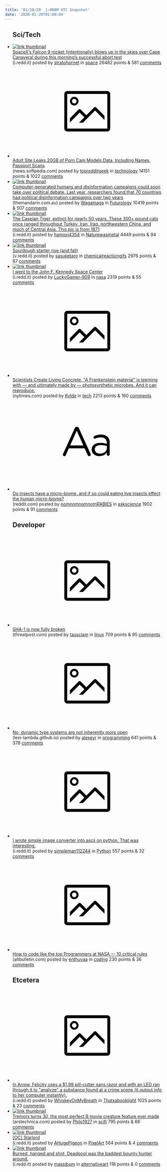 ```yaml
---
title: '01/20/20  1:00AM UTC Snapshot'
date: '2020-01-20T01:00:04'
---
```

<ul>
<h2>Sci/Tech</h2>

<li><a href='https://i.redd.it/eox8y91vfrb41.jpg'><img src='https://b.thumbs.redditmedia.com/jhWULbEC18gWn1Oue2HuDKwf4MkB8LYGkt1AsHz1LuM.jpg' alt='link thumbnail'></a><div><div class='linkTitle'><a href='https://i.redd.it/eox8y91vfrb41.jpg'>SpaceX’s Falcon 9 rocket (intentionally) blows up in the skies over Cape Canaveral during this morning’s successful abort test</a></div>(i.redd.it) posted by <a href='https://www.reddit.com/user/stratohornet'>stratohornet</a> in <a href='https://www.reddit.com/r/space'>space</a> 26482 points & 581 <a href='https://www.reddit.com/r/space/comments/eqy7uz/spacexs_falcon_9_rocket_intentionally_blows_up_in/'>comments</a></div></li>

<li><a href='https://news.softpedia.com/news/adult-site-leaks-20gb-of-porn-cam-models-data-including-names-passport-scans-528892.shtml'><svg version='1.1' viewBox='-34 -14 104 64' preserveAspectRatio='xMidYMid meet' xmlns='http://www.w3.org/2000/svg' xmlns:xlink='http://www.w3.org/1999/xlink'>
    <title>link thumbnail</title>
    <path d='M32,4H4A2,2,0,0,0,2,6V30a2,2,0,0,0,2,2H32a2,2,0,0,0,2-2V6A2,2,0,0,0,32,4ZM4,30V6H32V30Z'></path>
    <path d='M8.92,14a3,3,0,1,0-3-3A3,3,0,0,0,8.92,14Zm0-4.6A1.6,1.6,0,1,1,7.33,11,1.6,1.6,0,0,1,8.92,9.41Z'></path>
    <path d='M22.78,15.37l-5.4,5.4-4-4a1,1,0,0,0-1.41,0L5.92,22.9v2.83l6.79-6.79L16,22.18l-3.75,3.75H15l8.45-8.45L30,24V21.18l-5.81-5.81A1,1,0,0,0,22.78,15.37Z'></path>
    </svg></a><div><div class='linkTitle'><a href='https://news.softpedia.com/news/adult-site-leaks-20gb-of-porn-cam-models-data-including-names-passport-scans-528892.shtml'>Adult Site Leaks 20GB of Porn Cam Models Data, Including Names, Passport Scans</a></div>(news.softpedia.com) posted by <a href='https://www.reddit.com/user/topredditgeek'>topredditgeek</a> in <a href='https://www.reddit.com/r/technology'>technology</a> 14151 points & 1022 <a href='https://www.reddit.com/r/technology/comments/eqyntp/adult_site_leaks_20gb_of_porn_cam_models_data/'>comments</a></div></li>

<li><a href='https://www.themandarin.com.au/123455-bots-will-dominate-political-debate-experts-warn/'><img src='https://a.thumbs.redditmedia.com/caoPO4RX9acLL4ZMRdAC0Hn_td4zPToa8erXdfNIh_8.jpg' alt='link thumbnail'></a><div><div class='linkTitle'><a href='https://www.themandarin.com.au/123455-bots-will-dominate-political-debate-experts-warn/'>Computer-generated humans and disinformation campaigns could soon take over political debate. Last year, researchers found that 70 countries had political disinformation campaigns over two years</a></div>(themandarin.com.au) posted by <a href='https://www.reddit.com/user/Wagamaga'>Wagamaga</a> in <a href='https://www.reddit.com/r/Futurology'>Futurology</a> 10419 points & 507 <a href='https://www.reddit.com/r/Futurology/comments/eqwcrm/computergenerated_humans_and_disinformation/'>comments</a></div></li>

<li><a href='https://i.redd.it/l4ldykaatpb41.png'><img src='https://b.thumbs.redditmedia.com/u1iteCDWIUEzXtEWyo_4ISEB0-JYWLi4qv9ddnNck5o.jpg' alt='link thumbnail'></a><div><div class='linkTitle'><a href='https://i.redd.it/l4ldykaatpb41.png'>The Caspian Tiger, extinct for nearly 50 years. These 300+ pound cats once ranged throughout Turkey, Iran, Iraq, northwestern China, and much of Central Asia. This pic is from 1871</a></div>(i.redd.it) posted by <a href='https://www.reddit.com/user/hamoxi4354'>hamoxi4354</a> in <a href='https://www.reddit.com/r/Naturewasmetal'>Naturewasmetal</a> 4449 points & 94 <a href='https://www.reddit.com/r/Naturewasmetal/comments/equw8p/the_caspian_tiger_extinct_for_nearly_50_years/'>comments</a></div></li>

<li><a href='https://v.redd.it/h3dornb2iob41'><img src='https://b.thumbs.redditmedia.com/u_FnBA0tKaEkKa0mvrP5NJj0s5Pr5FLgOLu7xqey9kA.jpg' alt='link thumbnail'></a><div><div class='linkTitle'><a href='https://v.redd.it/h3dornb2iob41'>Sourdough starter rise (and fall)</a></div>(v.redd.it) posted by <a href='https://www.reddit.com/user/sasuketaro'>sasuketaro</a> in <a href='https://www.reddit.com/r/chemicalreactiongifs'>chemicalreactiongifs</a> 2976 points & 67 <a href='https://www.reddit.com/r/chemicalreactiongifs/comments/eqsv7o/sourdough_starter_rise_and_fall/'>comments</a></div></li>

<li><a href='https://i.redd.it/lor23ecm6nb41.jpg'><img src='https://b.thumbs.redditmedia.com/v9gnf8TuI6GfDLfKG8uH2kCoPnERpAbEPBx3bj8T18g.jpg' alt='link thumbnail'></a><div><div class='linkTitle'><a href='https://i.redd.it/lor23ecm6nb41.jpg'>I went to the John F. Kennedy Space Center</a></div>(i.redd.it) posted by <a href='https://www.reddit.com/user/LuckyGamer-909'>LuckyGamer-909</a> in <a href='https://www.reddit.com/r/nasa'>nasa</a> 2319 points & 55 <a href='https://www.reddit.com/r/nasa/comments/eqq4mh/i_went_to_the_john_f_kennedy_space_center/'>comments</a></div></li>

<li><a href='https://www.nytimes.com/2020/01/15/science/construction-concrete-bacteria-photosynthesis.html?action=click&amp;module=Editors%20Picks&amp;pgtype=Homepage'><svg version='1.1' viewBox='-34 -14 104 64' preserveAspectRatio='xMidYMid meet' xmlns='http://www.w3.org/2000/svg' xmlns:xlink='http://www.w3.org/1999/xlink'>
    <title>link thumbnail</title>
    <path d='M32,4H4A2,2,0,0,0,2,6V30a2,2,0,0,0,2,2H32a2,2,0,0,0,2-2V6A2,2,0,0,0,32,4ZM4,30V6H32V30Z'></path>
    <path d='M8.92,14a3,3,0,1,0-3-3A3,3,0,0,0,8.92,14Zm0-4.6A1.6,1.6,0,1,1,7.33,11,1.6,1.6,0,0,1,8.92,9.41Z'></path>
    <path d='M22.78,15.37l-5.4,5.4-4-4a1,1,0,0,0-1.41,0L5.92,22.9v2.83l6.79-6.79L16,22.18l-3.75,3.75H15l8.45-8.45L30,24V21.18l-5.81-5.81A1,1,0,0,0,22.78,15.37Z'></path>
    </svg></a><div><div class='linkTitle'><a href='https://www.nytimes.com/2020/01/15/science/construction-concrete-bacteria-photosynthesis.html?action=click&amp;module=Editors%20Picks&amp;pgtype=Homepage'>Scientists Create Living Concrete. "A Frankenstein material” is teeming with — and ultimately made by — photosynthetic microbes. And it can reproduce.</a></div>(nytimes.com) posted by <a href='https://www.reddit.com/user/Kylde'>Kylde</a> in <a href='https://www.reddit.com/r/tech'>tech</a> 2213 points & 160 <a href='https://www.reddit.com/r/tech/comments/eqvkc6/scientists_create_living_concrete_a_frankenstein/'>comments</a></div></li>

<li><a href='https://www.reddit.com/r/askscience/comments/eqwq35/do_insects_have_a_microbiome_and_if_so_could/'><svg version='1.1' viewBox='-34 -12 104 64' preserveAspectRatio='xMidYMid slice' xmlns='http://www.w3.org/2000/svg' xmlns:xlink='http://www.w3.org/1999/xlink'>
    <title>text link thumbnail</title>
    <path d='M12.19,8.84a1.45,1.45,0,0,0-1.4-1h-.12a1.46,1.46,0,0,0-1.42,1L1.14,26.56a1.29,1.29,0,0,0-.14.59,1,1,0,0,0,1,1,1.12,1.12,0,0,0,1.08-.77l2.08-4.65h11l2.08,4.59a1.24,1.24,0,0,0,1.12.83,1.08,1.08,0,0,0,1.08-1.08,1.64,1.64,0,0,0-.14-.57ZM6.08,20.71l4.59-10.22,4.6,10.22Z'>
    </path>
    <path d='M32.24,14.78A6.35,6.35,0,0,0,27.6,13.2a11.36,11.36,0,0,0-4.7,1,1,1,0,0,0-.58.89,1,1,0,0,0,.94.92,1.23,1.23,0,0,0,.39-.08,8.87,8.87,0,0,1,3.72-.81c2.7,0,4.28,1.33,4.28,3.92v.5a15.29,15.29,0,0,0-4.42-.61c-3.64,0-6.14,1.61-6.14,4.64v.05c0,2.95,2.7,4.48,5.37,4.48a6.29,6.29,0,0,0,5.19-2.48V26.9a1,1,0,0,0,1,1,1,1,0,0,0,1-1.06V19A5.71,5.71,0,0,0,32.24,14.78Zm-.56,7.7c0,2.28-2.17,3.89-4.81,3.89-1.94,0-3.61-1.06-3.61-2.86v-.06c0-1.8,1.5-3,4.2-3a15.2,15.2,0,0,1,4.22.61Z'>
    </path>
    </svg></a><div><div class='linkTitle'><a href='https://www.reddit.com/r/askscience/comments/eqwq35/do_insects_have_a_microbiome_and_if_so_could/'>Do insects have a micro-biome, and if so could eating live insects effect the human micro-biome?</a></div>(reddit.com) posted by <a href='https://www.reddit.com/user/nomnomnomnomRABIES'>nomnomnomnomRABIES</a> in <a href='https://www.reddit.com/r/askscience'>askscience</a> 1902 points & 91 <a href='https://www.reddit.com/r/askscience/comments/eqwq35/do_insects_have_a_microbiome_and_if_so_could/'>comments</a></div></li>

<h2>Developer</h2>

<li><a href='https://threatpost.com/exploit-fully-breaks-sha-1/151697/'><svg version='1.1' viewBox='-34 -14 104 64' preserveAspectRatio='xMidYMid meet' xmlns='http://www.w3.org/2000/svg' xmlns:xlink='http://www.w3.org/1999/xlink'>
    <title>link thumbnail</title>
    <path d='M32,4H4A2,2,0,0,0,2,6V30a2,2,0,0,0,2,2H32a2,2,0,0,0,2-2V6A2,2,0,0,0,32,4ZM4,30V6H32V30Z'></path>
    <path d='M8.92,14a3,3,0,1,0-3-3A3,3,0,0,0,8.92,14Zm0-4.6A1.6,1.6,0,1,1,7.33,11,1.6,1.6,0,0,1,8.92,9.41Z'></path>
    <path d='M22.78,15.37l-5.4,5.4-4-4a1,1,0,0,0-1.41,0L5.92,22.9v2.83l6.79-6.79L16,22.18l-3.75,3.75H15l8.45-8.45L30,24V21.18l-5.81-5.81A1,1,0,0,0,22.78,15.37Z'></path>
    </svg></a><div><div class='linkTitle'><a href='https://threatpost.com/exploit-fully-breaks-sha-1/151697/'>SHA-1 is now fully broken</a></div>(threatpost.com) posted by <a href='https://www.reddit.com/user/tausciam'>tausciam</a> in <a href='https://www.reddit.com/r/linux'>linux</a> 709 points & 95 <a href='https://www.reddit.com/r/linux/comments/eqy1kh/sha1_is_now_fully_broken/'>comments</a></div></li>

<li><a href='https://lexi-lambda.github.io/blog/2020/01/19/no-dynamic-type-systems-are-not-inherently-more-open/'><svg version='1.1' viewBox='-34 -14 104 64' preserveAspectRatio='xMidYMid meet' xmlns='http://www.w3.org/2000/svg' xmlns:xlink='http://www.w3.org/1999/xlink'>
    <title>link thumbnail</title>
    <path d='M32,4H4A2,2,0,0,0,2,6V30a2,2,0,0,0,2,2H32a2,2,0,0,0,2-2V6A2,2,0,0,0,32,4ZM4,30V6H32V30Z'></path>
    <path d='M8.92,14a3,3,0,1,0-3-3A3,3,0,0,0,8.92,14Zm0-4.6A1.6,1.6,0,1,1,7.33,11,1.6,1.6,0,0,1,8.92,9.41Z'></path>
    <path d='M22.78,15.37l-5.4,5.4-4-4a1,1,0,0,0-1.41,0L5.92,22.9v2.83l6.79-6.79L16,22.18l-3.75,3.75H15l8.45-8.45L30,24V21.18l-5.81-5.81A1,1,0,0,0,22.78,15.37Z'></path>
    </svg></a><div><div class='linkTitle'><a href='https://lexi-lambda.github.io/blog/2020/01/19/no-dynamic-type-systems-are-not-inherently-more-open/'>No, dynamic type systems are not inherently more open</a></div>(lexi-lambda.github.io) posted by <a href='https://www.reddit.com/user/alexeyr'>alexeyr</a> in <a href='https://www.reddit.com/r/programming'>programming</a> 641 points & 378 <a href='https://www.reddit.com/r/programming/comments/eqv6yd/no_dynamic_type_systems_are_not_inherently_more/'>comments</a></div></li>

<li><a href='https://i.redd.it/ke0l8a7m5rb41.png'><svg version='1.1' viewBox='-34 -14 104 64' preserveAspectRatio='xMidYMid meet' xmlns='http://www.w3.org/2000/svg' xmlns:xlink='http://www.w3.org/1999/xlink'>
    <title>link thumbnail</title>
    <path d='M32,4H4A2,2,0,0,0,2,6V30a2,2,0,0,0,2,2H32a2,2,0,0,0,2-2V6A2,2,0,0,0,32,4ZM4,30V6H32V30Z'></path>
    <path d='M8.92,14a3,3,0,1,0-3-3A3,3,0,0,0,8.92,14Zm0-4.6A1.6,1.6,0,1,1,7.33,11,1.6,1.6,0,0,1,8.92,9.41Z'></path>
    <path d='M22.78,15.37l-5.4,5.4-4-4a1,1,0,0,0-1.41,0L5.92,22.9v2.83l6.79-6.79L16,22.18l-3.75,3.75H15l8.45-8.45L30,24V21.18l-5.81-5.81A1,1,0,0,0,22.78,15.37Z'></path>
    </svg></a><div><div class='linkTitle'><a href='https://i.redd.it/ke0l8a7m5rb41.png'>I wrote simple image converter into ascii on python. That was interesting.</a></div>(i.redd.it) posted by <a href='https://www.reddit.com/user/simpleman112244'>simpleman112244</a> in <a href='https://www.reddit.com/r/Python'>Python</a> 557 points & 32 <a href='https://www.reddit.com/r/Python/comments/eqxgwe/i_wrote_simple_image_converter_into_ascii_on/'>comments</a></div></li>

<li><a href='https://altbulletin.com/how-to-code-like-the-top-programmers-at-nasa-10-critical-rules/'><svg version='1.1' viewBox='-34 -14 104 64' preserveAspectRatio='xMidYMid meet' xmlns='http://www.w3.org/2000/svg' xmlns:xlink='http://www.w3.org/1999/xlink'>
    <title>link thumbnail</title>
    <path d='M32,4H4A2,2,0,0,0,2,6V30a2,2,0,0,0,2,2H32a2,2,0,0,0,2-2V6A2,2,0,0,0,32,4ZM4,30V6H32V30Z'></path>
    <path d='M8.92,14a3,3,0,1,0-3-3A3,3,0,0,0,8.92,14Zm0-4.6A1.6,1.6,0,1,1,7.33,11,1.6,1.6,0,0,1,8.92,9.41Z'></path>
    <path d='M22.78,15.37l-5.4,5.4-4-4a1,1,0,0,0-1.41,0L5.92,22.9v2.83l6.79-6.79L16,22.18l-3.75,3.75H15l8.45-8.45L30,24V21.18l-5.81-5.81A1,1,0,0,0,22.78,15.37Z'></path>
    </svg></a><div><div class='linkTitle'><a href='https://altbulletin.com/how-to-code-like-the-top-programmers-at-nasa-10-critical-rules/'>How to code like the top Programmers at NASA — 10 critical rules</a></div>(altbulletin.com) posted by <a href='https://www.reddit.com/user/enthuvaa'>enthuvaa</a> in <a href='https://www.reddit.com/r/coding'>coding</a> 230 points & 36 <a href='https://www.reddit.com/r/coding/comments/equpij/how_to_code_like_the_top_programmers_at_nasa_10/'>comments</a></div></li>

<h2>Etcetera</h2>

<li><a href='https://i.redd.it/h8iyai9fspb41.jpg'><svg version='1.1' viewBox='-34 -14 104 64' preserveAspectRatio='xMidYMid meet' xmlns='http://www.w3.org/2000/svg' xmlns:xlink='http://www.w3.org/1999/xlink'>
    <title>link thumbnail</title>
    <path d='M32,4H4A2,2,0,0,0,2,6V30a2,2,0,0,0,2,2H32a2,2,0,0,0,2-2V6A2,2,0,0,0,32,4ZM4,30V6H32V30Z'></path>
    <path d='M8.92,14a3,3,0,1,0-3-3A3,3,0,0,0,8.92,14Zm0-4.6A1.6,1.6,0,1,1,7.33,11,1.6,1.6,0,0,1,8.92,9.41Z'></path>
    <path d='M22.78,15.37l-5.4,5.4-4-4a1,1,0,0,0-1.41,0L5.92,22.9v2.83l6.79-6.79L16,22.18l-3.75,3.75H15l8.45-8.45L30,24V21.18l-5.81-5.81A1,1,0,0,0,22.78,15.37Z'></path>
    </svg></a><div><div class='linkTitle'><a href='https://i.redd.it/h8iyai9fspb41.jpg'>In Arrow, Felicity uses a $1.99 pill-cutter sans razor and with an LED ran through it to "analyze" a substance found at a crime scene (it output info to her computer instantly).</a></div>(i.redd.it) posted by <a href='https://www.reddit.com/user/WhiskeyOnMyBreath'>WhiskeyOnMyBreath</a> in <a href='https://www.reddit.com/r/Thatsabooklight'>Thatsabooklight</a> 1025 points & 23 <a href='https://www.reddit.com/r/Thatsabooklight/comments/equvtc/in_arrow_felicity_uses_a_199_pillcutter_sans/'>comments</a></div></li>

<li><a href='https://arstechnica.com/gaming/2020/01/tremors-turns-30-the-most-perfect-b-movie-creature-feature-ever-made/'><img src='https://a.thumbs.redditmedia.com/G8auKMUx7XbeGptFQz77YSD76WJKA7b1pedIdMkapV4.jpg' alt='link thumbnail'></a><div><div class='linkTitle'><a href='https://arstechnica.com/gaming/2020/01/tremors-turns-30-the-most-perfect-b-movie-creature-feature-ever-made/'>Tremors turns 30, the most perfect B movie creature feature ever made</a></div>(arstechnica.com) posted by <a href='https://www.reddit.com/user/Philo1927'>Philo1927</a> in <a href='https://www.reddit.com/r/scifi'>scifi</a> 795 points & 66 <a href='https://www.reddit.com/r/scifi/comments/er1umf/tremors_turns_30_the_most_perfect_b_movie/'>comments</a></div></li>

<li><a href='https://i.redd.it/zt377uaaprb41.jpg'><img src='https://b.thumbs.redditmedia.com/vt6_zD9Ff1W7DSgazTWubzUodRFrzdoSTEG66QYN6Eg.jpg' alt='link thumbnail'></a><div><div class='linkTitle'><a href='https://i.redd.it/zt377uaaprb41.jpg'>[OC] Starlord</a></div>(i.redd.it) posted by <a href='https://www.reddit.com/user/AHugePigeon'>AHugePigeon</a> in <a href='https://www.reddit.com/r/PixelArt'>PixelArt</a> 564 points & 4 <a href='https://www.reddit.com/r/PixelArt/comments/eqyy78/oc_starlord/'>comments</a></div></li>

<li><a href='https://i.redd.it/wfjts8147rb41.jpg'><img src='https://b.thumbs.redditmedia.com/WY36Ls9Zxab_L8XFbj1A3ZqcxJtVNVB1Wj10K4BRxoU.jpg' alt='link thumbnail'></a><div><div class='linkTitle'><a href='https://i.redd.it/wfjts8147rb41.jpg'>Burned, hanged and shot, Deadpool was the baddest bounty hunter around.</a></div>(i.redd.it) posted by <a href='https://www.reddit.com/user/massibum'>massibum</a> in <a href='https://www.reddit.com/r/alternativeart'>alternativeart</a> 118 points & 0 <a href='https://www.reddit.com/r/alternativeart/comments/er3ck3/burned_hanged_and_shot_deadpool_was_the_baddest/'>comments</a></div></li>

</ul>
